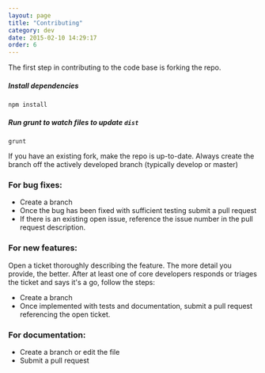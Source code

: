 ```yaml
---
layout: page
title: "Contributing"
category: dev
date: 2015-02-10 14:29:17
order: 6
---
```


The first step in contributing to the code base is forking the repo.

##### Install dependencies

`npm install`

##### Run grunt to watch files to update `dist`

`grunt`


If you have an existing fork, make the repo is up-to-date. Always create the branch off the actively developed branch (typically develop or master)

### For bug fixes:

- Create a branch
- Once the bug has been fixed with sufficient testing submit a pull request
- If there is an existing open issue, reference the issue number in the pull request description.

### For new features:

Open a ticket thoroughly describing the feature. The more detail you provide, the better. After at least one of core developers responds or triages the ticket and says it's a go, follow the steps:

- Create a branch
- Once implemented with tests and documentation, submit a pull request referencing the open ticket.

### For documentation:

- Create a branch or edit the file
- Submit a pull request